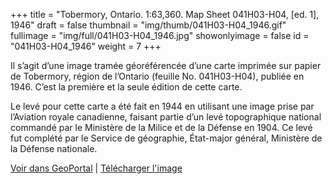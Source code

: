 +++
title = "Tobermory, Ontario. 1:63,360. Map Sheet 041H03-H04, [ed. 1], 1946"
draft = false
thumbnail = "img/thumb/041H03-H04_1946.gif"
fullimage = "img/full/041H03-H04_1946.jpg"
showonlyimage = false
id = "041H03-H04_1946"
weight = 7
+++

Il s’agit d’une image tramée géoréférencée d’une carte imprimée sur papier de Tobermory, région de l’Ontario (feuille No. 041H03-H04), publiée en 1946. C’est la première et la seule édition de cette carte.
<!--more-->

Le levé pour cette carte a été fait en 1944 en utilisant une image prise par l’Aviation royale canadienne, faisant partie d’un levé topographique national commandé par le Ministère de la Milice et de la Défense en 1904. Ce levé fut complété par le Service de géographie, État-major général, Ministère de la Défense nationale.

[Voir dans GeoPortal](http://geo.scholarsportal.info/#r/details/_uri@=HTDP63360K041H03-H04_1946TIFF&_add:true) | [Télécharger l'image](http://ocul.on.ca/topomaps/map-images/HTDP63360K041H03-H04_1946TIFF.jpg)
